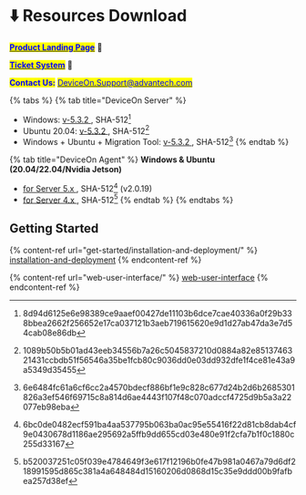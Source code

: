 # ⬇️ Resources Download

[<mark style="color:blue;">**Product Landing Page**</mark>](https://campaign.advantech.online/en/DeviceOn/index.html) :link:

[<mark style="color:blue;">**Ticket System**</mark>](https://wesstorage.blob.core.windows.net/cloudservice/index.html) :link:

<mark style="color:blue;">**Contact Us:**</mark> [<mark style="color:blue;">DeviceOn.Support@advantech.com</mark>](mailto:DeviceOn.Support@advantech.com)

{% tabs %}
{% tab title="DeviceOn Server" %}
* Windows: [v-5.3.2 ](https://eiot.blob.core.windows.net/deviceon/DeviceOn\_Server\_Setup\_5.2.4.exe), SHA-512[^1]
* Ubuntu 20.04: [v-5.3.2 ](https://eiot.blob.core.windows.net/deviceon/DeviceOn\_Server\_Ubuntu-20.04\_x64\_5.2.4.run), SHA-512[^2]&#x20;
* Windows + Ubuntu + Migration Tool: [v-5.3.2 ](https://eiot.blob.core.windows.net/deviceon/DeviceOn\_Server.zip), SHA-512[^3]&#x20;
{% endtab %}

{% tab title="DeviceOn Agent" %}
**Windows & Ubuntu (20.04/22.04/Nvidia Jetson)**

* [for Server 5.x ](https://eiot.blob.core.windows.net/deviceon/WISE-Agent%20for%20v5.0.zip), SHA-512[^4] (v2.0.19)
* [for Server 4.x ](https://eiot.blob.core.windows.net/deviceon/WISE-Agent.zip), SHA-512[^5]&#x20;
{% endtab %}
{% endtabs %}

## Getting Started

{% content-ref url="get-started/installation-and-deployment/" %}
[installation-and-deployment](get-started/installation-and-deployment/)
{% endcontent-ref %}

{% content-ref url="web-user-interface/" %}
[web-user-interface](web-user-interface/)
{% endcontent-ref %}

[^1]: 8d94d6125e6e98389ce9aaef00427de11103b6dce7cae40336a0f29b338bbea2662f256652e17ca037121b3aeb719615620e9d1d27ab47da3e7d54cab08e86db

[^2]: 1089b50b5b01ad43eeb34556b7a26c5045837210d0884a82e8513746321431ccbdb51f56546a35be1fcb80c9036dd0e03dd932dfe1f4ce81e43a9a5349d35455

[^3]: 6e6484fc61a6cf6cc2a4570bdecf886bf1e9c828c677d24b2d6b2685301826a3ef546f69715c8a814d6ae4443f107f48c070adccf4725d9b5a3a22077eb98eba

[^4]: 6bc0de0482ecf591ba4aa537795b063ba0ac95e55416f22d81cb8dab4cf9e0430678d1186ae295692a5ffb9dd655cd03e480e91f2cfa7b1f0c1880c255d33167

[^5]: b520037251c05f039e4784649f3e617f12196b0fe47b981a0467a79d6df218991595d865c381a4a648484d15160206d0868d15c35e9ddd00b9fafbea257d38ef
